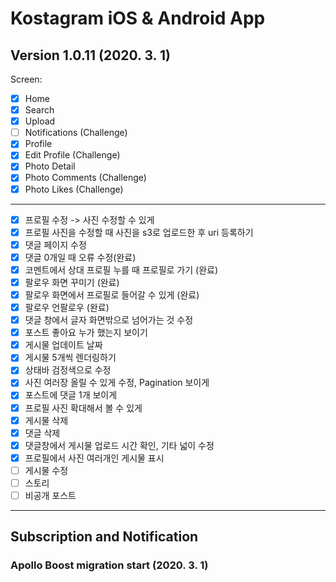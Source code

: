 # Kostagram iOS & Android App

## Version 1.0.11 (2020. 3. 1)

Screen:

- [x] Home
- [x] Search
- [x] Upload
- [ ] Notifications (Challenge)
- [x] Profile
- [x] Edit Profile (Challenge)
- [x] Photo Detail
- [x] Photo Comments (Challenge)
- [x] Photo Likes (Challenge)

---

- [x] 프로필 수정 -> 사진 수정할 수 있게
- [x] 프로필 사진을 수정할 때 사진을 s3로 업로드한 후 uri 등록하기
- [x] 댓글 페이지 수정
- [x] 댓글 0개일 때 오류 수정(완료)
- [x] 코멘트에서 상대 프로필 누를 때 프로필로 가기 (완료)
- [x] 팔로우 화면 꾸미기 (완료)
- [x] 팔로우 화면에서 프로필로 들어갈 수 있게 (완료)
- [x] 팔로우 언팔로우 (완료)
- [x] 댓글 창에서 글자 화면밖으로 넘어가는 것 수정
- [x] 포스트 좋아요 누가 했는지 보이기
- [x] 게시물 업데이트 날짜
- [x] 게시물 5개씩 렌더링하기
- [x] 상태바 검정색으로 수정
- [x] 사진 여러장 올릴 수 있게 수정, Pagination 보이게
- [x] 포스트에 댓글 1개 보이게
- [x] 프로필 사진 확대해서 볼 수 있게
- [x] 게시물 삭제
- [x] 댓글 삭제
- [x] 댓글창에서 게시물 업로드 시간 확인, 기타 넓이 수정
- [x] 프로필에서 사진 여러개인 게시물 표시
- [ ] 게시물 수정
- [ ] 스토리
- [ ] 비공개 포스트

---

## Subscription and Notification

### Apollo Boost migration start (2020. 3. 1)
